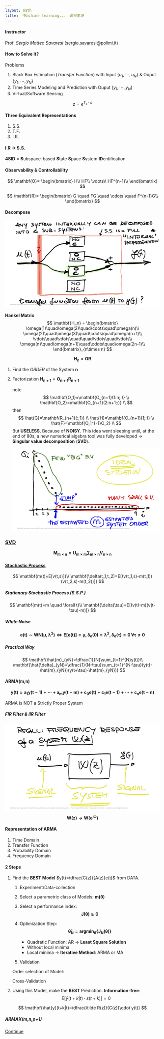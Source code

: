 ```yaml
---
layout: math
title: 「Machine learning...」课程笔记
---
```


#### Instructor

Prof. *Sergio Matteo Savaresi* (sergio.savaresi@polimi.it)



#### How to Solve It?

Problems

1. Black Box Estimation (*Transfer Function*) with Input $\{u_1,\cdots,u_N\}$ & Ouput $\{y_1,\cdots,y_N\}$
2. Time Series Modeling and Prediction with Ouput $\{y_1,\cdots,y_N\}$
3. Virtual/Software Sensing


$$
z = e^{T_s \cdot s}
$$

#### Three Equivalent Representations

1. S.S.
2. T.F.
3. I.R.

#### I.R $\to$ S.S.

**4SID** = **S**ubspace-based **S**tate **S**pace **S**ystem **ID**entification

#### Observability & Controllability

$$
\mathbf{O}=
\begin{bmatrix}
H\\
HF\\
\vdots\\
HF^{n-1}\\
\end{bmatrix}
$$

$$
\mathbf{R}=
\begin{bmatrix}
G \quad FG \quad \cdots \quad F^{n-1}G\\
\end{bmatrix}
$$

#### Decompose

![](/images/decompose.jpg)

**Hankel Matrix**
$$
\mathbf{H_n} = 
\begin{bmatrix}
\omega(1)\quad\omega(2)\quad\cdots\quad\omega(n)\\
\omega(2)\quad\omega(3)\quad\cdots\quad\omega(n+1)\\
\vdots\quad\vdots\quad\quad\vdots\quad\vdots\\
\omega(n)\quad\omega(n+1)\quad\cdots\quad\omega(2n-1)\\
\end{bmatrix}_{n\times n}
$$

$$
\mathbf{H_n}=\mathbf{O} \mathbf{R}
$$

1. Find the *ORDER* of the System $\mathbf{n}$

2. Factorization $\mathbf{H_{n+1}}=\mathbf{O_{n+1}R_{n+1}}$

   note
   $$
   \mathbf{O_1}=\mathbf{O_{n+1}(1:n;:)} \\
   \mathbf{O_2}=\mathbf{O_{n+1}(2:n+1;:)} \\
   $$
   then
   $$
   \hat{G}=\mathbf{R_{n+1}(:;1)} \\
   \hat{H}=\mathbf{O_{n+1}(1;:)} \\
   \hat{F}=\mathbf{O_1^{-1}O_2} \\
   $$
   But **USELESS**, Because of **NOISY**. This idea went sleeping until, at the end of 80s, a new numerical algebra tool was fully developed $\to$ **Singular value decomposition** (**SVD**). 

   ![](/images/sv.jpg)



### [SVD](https://en.wikipedia.org/wiki/Singular_value_decomposition)

$$
\mathbf{M_{m\times n}=U_{m\times m} \sum_{m\times n} V_{n\times n}}
$$

#### [Stochastic Process](https://en.wikipedia.org/wiki/Stochastic_process)

$$
\mathbf{m(t)=E[v(t,s)]}\\
\mathbf{\delta(t_1,t_2)=E[(v(t_1,s)-m(t_1))(v(t_2,s)-m(t_2))]}
$$

##### Stationary Stochastic Process (S.S.P.)

$$
\mathbf{m(t)=m \quad \forall t}\\
\mathbf{\delta(\tau)=E[(v(t)-m)(v(t-\tau)-m)]}
$$

##### White Noise

$$
\mathbf{e(t)\sim WN(\mu,\lambda^2) \Leftrightarrow E[e(t)]=\mu, \delta_e(0)=\lambda^2, \delta_e(\tau)=0\,\forall \tau\neq 0}
$$

##### Practical Way

$$
\mathbf{\hat{m}_{yN}=\dfrac{1}{N}\sum_{t=1}^{N}y(t)}\\
\mathbf{\hat{\delta}_{yN}=\dfrac{1}{N-\tau}\sum_{t=1}^{N-\tau}(y(t)-\hat{m}_{yN})(y(t+\tau)-\hat{m}_{yN})}
$$

#### ARMA(m,n)

$$
\mathbf{y(t)=a_1y(t-1)+\cdots+a_my(t-m)+c_0e(t)+c_1e(t-1)+\cdots+c_ne(t-n)}
$$

ARMA is NOT a Strictly Proper System



##### FIR Filter & IIR Filter



![](/images/signalsystem.jpg)
$$
\mathbf{W(z)\to W(e^{j\omega})}
$$

#### Representation of ARMA

1. Time Domain
2. Transfer Function
3. Probability Domain
4. Frequency Domain



#### 2 Steps

1. Find the **BEST Model** $y(t)=\dfrac{C(z)}{A(z)}e(t)$ from DATA.

   1. Experiment/Data-collection

   2. Select a parametric class of Models: $\mathbf{m(\theta)}$

   3. Select a performance index: 
      $$
      \mathbf{J(\theta) \geq 0}
      $$

   4. Optimization Step: 
      $$
      \mathbf{\hat{\theta}_N=argmin_\theta\{J_N(\theta)\}}
      $$

      - Quadratic Function: AR $\to$ **Least Square Solution**
      - Without local minima
      - Local minima $\to$ **Iterative Method**: ARMA or MA

   5. Validation

   Order selection of Model:

   Cross-Validation

2. Using this Model, make the **BEST** Prediction. **Information-free**:
   $$
   E[\hat{y}(t+k|t)\cdot \varepsilon(t+k)]=0
   $$


$$
\mathbf{\hat{y}(t+k|t)=\dfrac{\tilde R(z)}{C(z)}\cdot y(t)}
$$

##### ARMAX(m,n,p+1)



[Continue](https://matheecs.github.io/2018/09/22/model.html)